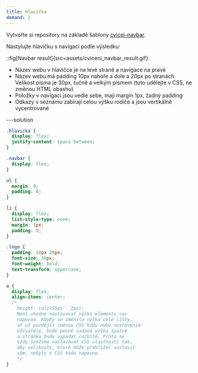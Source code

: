 ```yaml
---
title: Hlavička
demand: 2
---
```


Vytvořte si repository na základě šablony [cvicei-navbar](https://github.com/Czechitas-podklady-WEB/cviceni-navbar).

Nastylujte hlavičku s navigací podle výsledku:

::fig[Navbar result]{src=assets/cviceni_navbar_result.gif}

- Název webu v hlavičce je na levé straně a navigace na pravé
- Název webu má padding 10px nahoře a dole a 20px po stranách. Velikost písma je 30px, tučně a velkým písmem (toto udělejte v CSS, ne změnou HTML obashu)
- Položky v navigaci jsou vedle sebe, mají margin 1px, žadný padding
- Odkazy v seznamu zabírají celou výšku rodiče a jsou vertikálně vycentrované

---solution

```css
.hlavicka {
  display: flex;
  justify-content: space-between;
}

.navbar {
  display: flex;
}

ul {
  margin: 0;
  padding: 0;
}

li {
  display: flex;
  list-style-type: none;
  margin: 1px;
  padding: 0;
}

.logo {
  padding: 10px 20px;
  font-size: 30px;
  font-weight: bold;
  text-transform: uppercase;
}

a {
  display: flex;
  align-items: center;
  /*
    height: calc(55px - 2px);
    Není vhodné nastavovat výšku elementu <a>
    napevno. Kdyby se změnila výška celé lišty,
    ať už pozdější změnou CSS kódu nebo nastavením
    uživatele, bude pevně zadaná výška špatně
    a stránka bude vypadat rozbitě. Proto se
    vždy snažíme nastavovat CSS vlastnosti tak,
    aby velikosti, které může prohlížeč nastavit
    sám, nebyly v CSS kódu napevno.
    */
}
```
